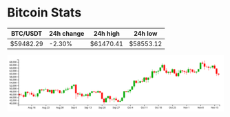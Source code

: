 # Bitcoin Stats

BTC/USDT|24h change|24h high|24h low|
|---|---|---|---|
|$59482.29|-2.30%|$61470.41|$58553.12|

<img src="./chart.svg">
